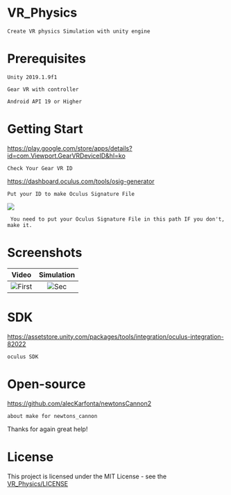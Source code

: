 # VR_Physics
    Create VR physics Simulation with unity engine

# Prerequisites
    Unity 2019.1.9f1

    Gear VR with controller

    Android API 19 or Higher

# Getting Start
https://play.google.com/store/apps/details?id=com.Viewport.GearVRDeviceID&hl=ko

    Check Your Gear VR ID

https://dashboard.oculus.com/tools/osig-generator

    Put your ID to make Oculus Signature File

<img src="https://user-images.githubusercontent.com/33346331/54262538-bf265880-45b1-11e9-803c-305bd8241634.png"/>
    
     You need to put your Oculus Signature File in this path IF you don't, make it.

# Screenshots
| Video | Simulation |
|:-:|:-:|
| ![First](https://user-images.githubusercontent.com/33346331/62880568-aa204200-bd68-11e9-8a15-ccb1cc4f6e7c.png) | ![Sec](https://user-images.githubusercontent.com/33346331/62880569-aa204200-bd68-11e9-9914-3773fc46dc9e.png) |


# SDK
https://assetstore.unity.com/packages/tools/integration/oculus-integration-82022

    oculus SDK

# Open-source
https://github.com/alecKarfonta/newtonsCannon2

    about make for newtons_cannon

Thanks for again great help!

# License
This project is licensed under the MIT License - see the [VR_Physics/LICENSE](LICENSE)
